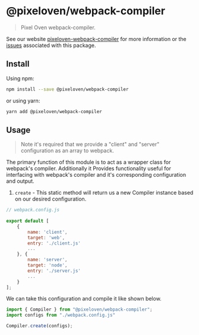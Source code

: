 # @pixeloven/webpack-compiler

> Pixel Oven webpack-compiler.

See our website [pixeloven-webpack-compiler](https://github.com/pixeloven/pixeloven) for more information or the [issues](https://github.com/pixeloven/pixeloven) associated with this package.

## Install

Using npm:

```sh
npm install --save @pixeloven/webpack-compiler
```

or using yarn:

```sh
yarn add @pixeloven/webpack-compiler
```

## Usage
> Note it's required that we provide a "client" and "server" configuration as an array to webpack.

The primary function of this module is to act as a wrapper class for webpack's compiler. Additionally it Provides functionality useful for interfacing with webpack's compiler and it's corresponding configuration and output.

1. `create` - This static method will return us a new Compiler instance based on our desired configuration.

```javascript
// webpack.config.js
 
export default [
    {
        name: 'client',
        target: 'web',
        entry: './client.js'
        ...
    }, {
        name: 'server',
        target: 'node',
        entry: './server.js'
        ...
    }
];
```

We can take this configuration and compile it like shown below.
```javascript
import { Compiler } from "@pixeloven/webpack-compiler";
import configs from "./webpack.config.js"

Compiler.create(configs);
```
